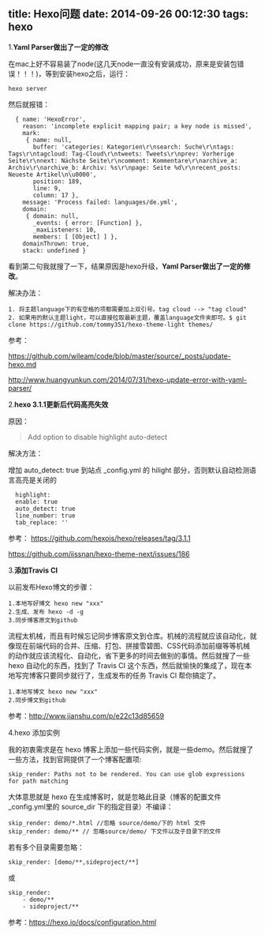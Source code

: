 title: Hexo问题
date: 2014-09-26 00:12:30
tags: hexo
---

1.__Yaml Parser做出了一定的修改__

在mac上好不容易装了node(这几天node一直没有安装成功，原来是安装包错误！！！)，等到安装hexo之后，运行：

	hexo server

然后就报错：

```
  { name: 'HexoError',
    reason: 'incomplete explicit mapping pair; a key node is missed',
    mark:
     { name: null,
       buffer: 'categories: Kategorien\r\nsearch: Suche\r\ntags: Tags\r\ntagcloud: Tag-Cloud\r\ntweets: Tweets\r\nprev: Vorherige Seite\r\nnext: Nächste Seite\r\ncomment: Kommentare\r\narchive_a: Archiv\r\narchive_b: Archiv: %s\r\npage: Seite %d\r\nrecent_posts: Neueste Artikel\n\u0000',
       position: 189,
       line: 9,
       column: 17 },
    message: 'Process failed: languages/de.yml',
    domain:
     { domain: null,
       _events: { error: [Function] },
       _maxListeners: 10,
       members: [ [Object] ] },
    domainThrown: true,
    stack: undefined }
```

看到第二句我就搜了一下，结果原因是hexo升级，__Yaml Parser做出了一定的修改__。

解决办法：

```
1. 将主题language下的有空格的项都需要加上双引号。tag cloud --> "tag cloud"
2. 如果用的默认主题light，可以直接拉取最新主题，覆盖language文件夹即可。$ git clone https://github.com/tommy351/hexo-theme-light themes/
```

参考：

https://github.com/wileam/code/blob/master/source/_posts/update-hexo.md

http://www.huangyunkun.com/2014/07/31/hexo-update-error-with-yaml-parser/

2.__hexo 3.1.1更新后代码高亮失效__

原因：

>Add option to disable highlight auto-detect

解决方法：

增加 auto_detect: true 到站点 _config.yml 的 hilight 部分，否则默认自动检测语言高亮是关闭的

```
  highlight:
  enable: true
  auto_detect: true
  line_number: true
  tab_replace: ''
```

参考：
https://github.com/hexojs/hexo/releases/tag/3.1.1

https://github.com/iissnan/hexo-theme-next/issues/186

3.__添加Travis CI__

以前发布Hexo博文的步骤：

	1.本地写好博文 hexo new "xxx"
	2.生成、发布 hexo -d -g
	3.同步博客原文到github

流程太机械，而且有时候忘记同步博客原文到仓库。机械的流程就应该自动化，就像现在前端代码的合并、压缩、打包、拼接雪碧图、CSS代码添加前缀等等机械的动作就应该流程化、自动化，省下更多的时间去做别的事情。然后就搜了一些 hexo 自动化的东西，找到了 Travis CI 这个东西，然后就愉快的集成了，现在本地写完博客只要同步就行了，生成发布的任务 Travis CI 帮你搞定了。

	1.本地写博文 hexo new "xxx"
	2.同步博文到github

参考：http://www.jianshu.com/p/e22c13d85659

4.hexo 添加实例

我的初衷需求是在 hexo 博客上添加一些代码实例，就是一些demo。然后就搜了一些方法，找到官网提供了一个博客配置项:

	skip_render: Paths not to be rendered. You can use glob expressions for path matching

大体意思就是 hexo 在生成博客时，就是忽略此目录（博客的配置文件_config.yml里的 source_dir 下的指定目录）不编译：

	skip_render: demo/*.html //忽略 source/demo/下的 html 文件
	skip_render: demo/** // 忽略source/demo/ 下文件以及子目录下的文件

若有多个目录需要忽略：

	skip_render: [demo/**,sideproject/**]

或

	skip_render:
		- demo/**
		- sideproject/**

参考：https://hexo.io/docs/configuration.html
